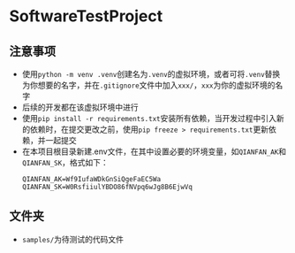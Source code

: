 # SoftwareTestProject

## 注意事项

- 使用`python -m venv .venv`创建名为`.venv`的虚拟环境，或者可将`.venv`替换为你想要的名字，并在`.gitignore`文件中加入`xxx/`，`xxx`为你的虚拟环境的名字
- 后续的开发都在该虚拟环境中进行
- 使用`pip install -r requirements.txt`安装所有依赖，当开发过程中引入新的依赖时，在提交更改之前，使用`pip freeze > requirements.txt`更新依赖，并一起提交
- 在本项目根目录新建.env文件，在其中设置必要的环境变量，如`QIANFAN_AK`和`QIANFAN_SK`，格式如下：
    ```
    QIANFAN_AK=Wf9IufaWDkGnSiQgeFaEC5Wa
    QIANFAN_SK=W0RsfiiulYBDO86fNVpq6wJg8B6EjwVq
    ```

## 文件夹
- `samples/`为待测试的代码文件